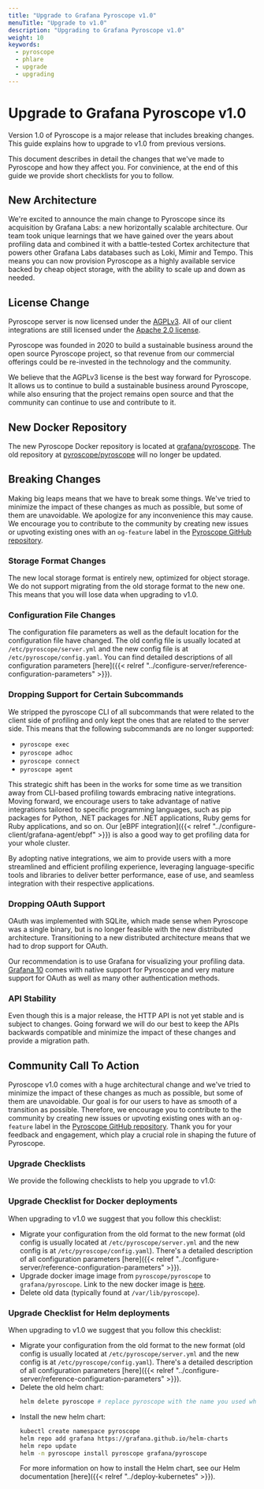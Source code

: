 ```yaml
---
title: "Upgrade to Grafana Pyroscope v1.0"
menuTitle: "Upgrade to v1.0"
description: "Upgrading to Grafana Pyroscope v1.0"
weight: 10
keywords:
  - pyroscope
  - phlare
  - upgrade
  - upgrading
---
```


# Upgrade to Grafana Pyroscope v1.0

Version 1.0 of Pyroscope is a major release that includes breaking changes. This guide explains how to upgrade to v1.0 from previous versions.

This document describes in detail the changes that we've made to Pyroscope and how they affect you. For convinience, at the end of this guide we provide short checklists for you to follow.

## New Architecture

We're excited to announce the main change to Pyroscope since its acquisition by Grafana Labs: a new horizontally scalable architecture. Our team took unique learnings that we have gained over the years about profiling data and combined it with a battle-tested Cortex architecture that powers other Grafana Labs databases such as Loki, Mimir and Tempo. This means you can now provision Pyroscope as a highly available service backed by cheap object storage, with the ability to scale up and down as needed.

## License Change

Pyroscope server is now licensed under the [AGPLv3](https://opensource.org/license/agpl-v3/). All of our client integrations are still licensed under the [Apache 2.0 license](https://opensource.org/license/apache-2-0/).

Pyroscope was founded in 2020 to build a sustainable business around the open source Pyroscope project, so that revenue from our commercial offerings could be re-invested in the technology and the community.

We believe that the AGPLv3 license is the best way forward for Pyroscope. It allows us to continue to build a sustainable business around Pyroscope, while also ensuring that the project remains open source and that the community can continue to use and contribute to it.

## New Docker Repository

The new Pyroscope Docker repository is located at [grafana/pyroscope](https://hub.docker.com/r/grafana/pyroscope). The old repository at [pyroscope/pyroscope](https://hub.docker.com/r/pyroscope/pyroscope) will no longer be updated.

## Breaking Changes

Making big leaps means that we have to break some things. We've tried to minimize the impact of these changes as much as possible, but some of them are unavoidable. We apologize for any inconvenience this may cause. We encourage you to contribute to the community by creating new issues or upvoting existing ones with an `og-feature` label in the [Pyroscope GitHub repository](https://github.com/grafana/pyroscope/labels/og-feature).

### Storage Format Changes

The new local storage format is entirely new, optimized for object storage. We do not support migrating from the old storage format to the new one. This means that you will lose data when upgrading to v1.0.

### Configuration File Changes

The configuration file parameters as well as the default location for the configuration file have changed. The old config file is usually located at `/etc/pyroscope/server.yml` and the new config file is at `/etc/pyroscope/config.yaml`. You can find detailed descriptions of all configuration parameters [here]({{< relref "../configure-server/reference-configuration-parameters" >}}).

### Dropping Support for Certain Subcommands

We stripped the pyroscope CLI of all subcommands that were related to the client side of profiling and only kept the ones that are related to the server side. This means that the following subcommands are no longer supported:
* `pyroscope exec`
* `pyroscope adhoc`
* `pyroscope connect`
* `pyroscope agent`

This strategic shift has been in the works for some time as we transition away from CLI-based profiling towards embracing native integrations. Moving forward, we encourage users to take advantage of native integrations tailored to specific programming languages, such as pip packages for Python, .NET packages for .NET applications, Ruby gems for Ruby applications, and so on. Our [eBPF integration]({{< relref "../configure-client/grafana-agent/ebpf" >}}) is also a good way to get profiling data for your whole cluster.

By adopting native integrations, we aim to provide users with a more streamlined and efficient profiling experience, leveraging language-specific tools and libraries to deliver better performance, ease of use, and seamless integration with their respective applications.

### Dropping OAuth Support

OAuth was implemented with SQLite, which made sense when Pyroscope was a single binary, but is no longer feasible with the new distributed architecture. Transitioning to a new distributed architecture means that we had to drop support for OAuth.

Our recommendation is to use Grafana for visualizing your profiling data. [Grafana 10](/docs/grafana/latest/whatsnew/whats-new-in-v10-0/) comes with native support for Pyroscope and very mature support for OAuth as well as many other authentication methods.

### API Stability

Even though this is a major release, the HTTP API is not yet stable and is subject to changes. Going forward we will do our best to keep the APIs backwards compatible and minimize the impact of these changes and provide a migration path.

## Community Call To Action

Pyroscope v1.0 comes with a huge architectural change and we've tried to minimize the impact of these changes as much as possible, but some of them are unavoidable. Our goal is for our users to have as smooth of a transition as possible. Therefore, we encourage you to contribute to the community by creating new issues or upvoting existing ones with an `og-feature` label in the [Pyroscope GitHub repository](https://github.com/grafana/pyroscope/labels/og-feature). Thank you for your feedback and engagement, which play a crucial role in shaping the future of Pyroscope.


### Upgrade Checklists

We provide the following checklists to help you upgrade to v1.0:

### Upgrade Checklist for Docker deployments

When upgrading to v1.0 we suggest that you follow this checklist:
* Migrate your configuration from the old format to the new format (old config is usually located at `/etc/pyroscope/server.yml` and the new config is at `/etc/pyroscope/config.yaml`). There's a detailed description of all configuration parameters [here]({{< relref "../configure-server/reference-configuration-parameters" >}}).
* Upgrade docker image image from `pyroscope/pyroscope` to `grafana/pyroscope`. Link to the new docker image is [here](https://hub.docker.com/r/grafana/pyroscope).
* Delete old data (typically found at `/var/lib/pyroscope`).


### Upgrade Checklist for Helm deployments

When upgrading to v1.0 we suggest that you follow this checklist:
* Migrate your configuration from the old format to the new format (old config is usually located at `/etc/pyroscope/server.yml` and the new config is at `/etc/pyroscope/config.yaml`). There's a detailed description of all configuration parameters [here]({{< relref "../configure-server/reference-configuration-parameters" >}}).
* Delete the old helm chart:
  ```bash
  helm delete pyroscope # replace pyroscope with the name you used when installing the chart
  ```
* Install the new helm chart:
  ```bash
  kubectl create namespace pyroscope
  helm repo add grafana https://grafana.github.io/helm-charts
  helm repo update
  helm -n pyroscope install pyroscope grafana/pyroscope
  ```
  For more information on how to install the Helm chart, see our Helm documentation [here]({{< relref "../deploy-kubernetes" >}}).
